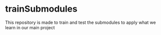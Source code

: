 # trainSubmodules
This repository is made to train and test the submodules to apply what we learn in our main project
